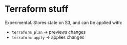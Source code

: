 # Terraform stuff

Experimental. Stores state on S3, and can be applied with:

* `terraform plan` -> previews changes
* `terraform apply` -> applies changes

